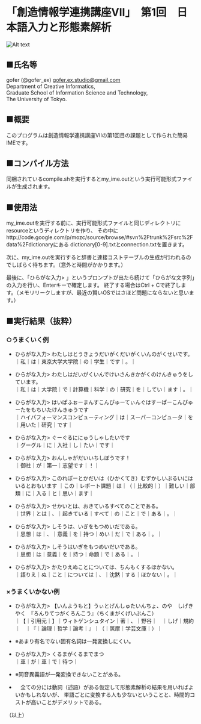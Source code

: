 # 「創造情報学連携講座VII」　第1回　日本語入力と形態素解析

![Alt text](https://raw.github.com/gofer/simple_ime/master/google_logo.png)

## ■氏名等
gofer (@gofer_ex) <gofer.ex.studio@gmail.com>  
  Department of Creative Informatics,  
  Graduate School of Information Science and Technology,  
  The University of Tokyo.

## ■概要
このプログラムは創造情報学連携講座VIIの第1回目の課題として作られた簡易IMEです。

## ■コンパイル方法
同梱されているcompile.shを実行するとmy_ime.outという実行可能形式ファイルが生成されます。

## ■使用法
my_ime.outを実行する前に、実行可能形式ファイルと同じディレクトリにresourceというディレクトリを作り、
その中にhttp://code.google.com/p/mozc/source/browse/#svn%2Ftrunk%2Fsrc%2Fdata%2Fdictionaryにある
dictionary[0-9].txtとconnection.txtを置きます。

次に、my_ime.outを実行すると辞書と連接コストテーブルの生成が行われるのでしばらく待ちます。（意外と時間がかかります。）

最後に、「ひらがな入力> 」というプロンプトが出たら続けて「ひらがな文字列」の入力を行い、Enterキーで確定します。
終了する場合はCtrl + Cで終了します。（メモリリークしますが、最近の賢いOSではさほど問題にならないと思います。）

## ■実行結果（抜粋）
### ○うまくいく例

* ひらがな入力> わたしはとうきょうだいがくだいがくいんのがくせいです。  
｜私｜は｜東京大学大学院｜の｜学生｜です｜。｜

* ひらがな入力> わたしはだいがくいんでけいさんきかがくのけんきゅうをしています。  
｜私｜は｜大学院｜で｜計算機｜科学｜の｜研究｜を｜してい｜ます｜。｜

* ひらがな入力> はいぱふぉーまんすこんぴゅーてぃんぐはすーぱーこんぴゅーたをもちいたけんきゅうです  
｜ハイパフォーマンスコンピューティング｜は｜スーパーコンピュータ｜を｜用いた｜研究｜です｜

* ひらがな入力> ぐーぐるににゅうしゃしたいです  
｜グーグル｜に｜入社｜し｜たい｜です｜

* ひらがな入力> おんしゃがだいいちしぼうです！  
｜御社｜が｜第一｜志望です｜！｜

* ひらがな入力> このれぽーとかだいは（ひかくてき）むずかしいぶるいにはいるとおもいます 
｜この｜レポート課題｜は｜（｜比較的｜）｜難しい｜部類｜に｜入る｜と｜思い｜ます｜

* ひらがな入力> せかいとは、おきているすべてのことである。  
｜世界｜とは｜、｜起きている｜すべて｜の｜こと｜で｜ある｜。｜

* ひらがな入力> しそうは、いぎをもつめいだである。  
｜思想｜は｜、｜意義｜を｜持つ｜めい｜だ｜で｜ある｜。｜

* ひらがな入力> しそうはいぎをもつめいだいである。  
｜思想｜は｜意義｜を｜持つ｜命題｜で｜ある｜。｜

* ひらがな入力> かたりえぬことについては、ちんもくするほかない。  
｜語りえ｜ぬ｜こと｜については｜、｜沈黙｜する｜ほかない｜。｜

### ×うまくいかない例

* ひらがな入力> 【いんようもと】うぃとげんしゅたいんちょ、のや　しげきやく　『ろんりてつがくろんこう』（ちくまがくげいぶんこ）  
｜【｜引用元｜】｜ウィトゲンシュタイン｜著｜、｜野谷｜　｜しげ｜規約｜　｜『｜論理｜哲学｜論考｜』｜（｜筑摩｜学芸文庫｜）｜

* ※あまり有名でない固有名詞は一発変換しにくい。

* ひらがな入力> くるまがくるまでまつ  
｜車｜が｜車｜で｜待つ｜

* ※同音異義語が一発変換できないことがある。  
* 　全ての分には動詞（述語）がある仮定して形態素解析の結果を用いればよいかもしれないが、
単語ごとに変換する人も少ないということと、時間的コストが高いことがデメリットである。

（以上）
